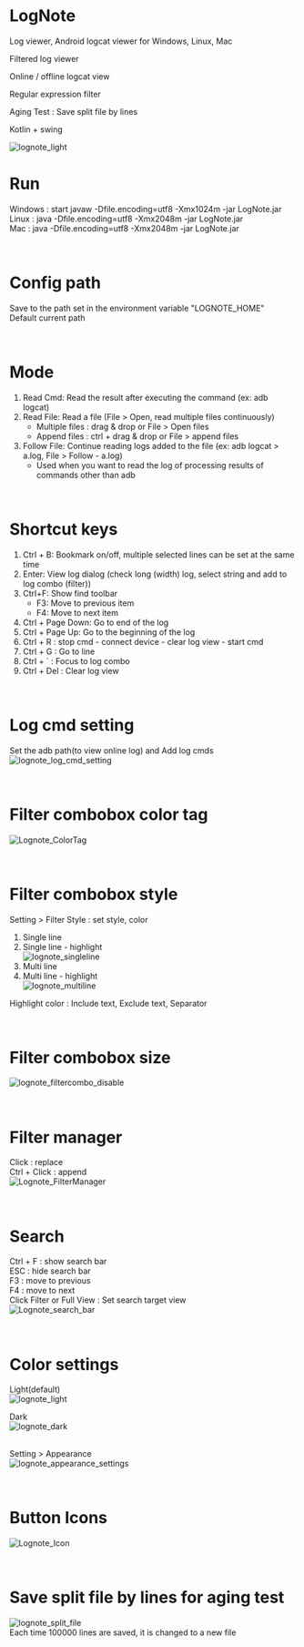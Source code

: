 # LogNote

Log viewer, Android logcat viewer for Windows, Linux, Mac

Filtered log viewer

Online / offline logcat view

Regular expression filter

Aging Test : Save split file by lines

Kotlin + swing

![lognote_light](https://user-images.githubusercontent.com/75207513/202910342-0a94a05f-9942-41f5-a35f-7fb1a90f8b3e.png)
<br/>

# Run
Windows : start javaw -Dfile.encoding=utf8 -Xmx1024m -jar LogNote.jar\
Linux : java -Dfile.encoding=utf8 -Xmx2048m -jar LogNote.jar\
Mac : java -Dfile.encoding=utf8 -Xmx2048m -jar LogNote.jar

<br/>

# Config path
Save to the path set in the environment variable "LOGNOTE_HOME"\
Default current path

<br/>

# Mode
1. Read Cmd: Read the result after executing the command (ex: adb logcat)
1. Read File: Read a file (File > Open, read multiple files continuously)
   - Multiple files : drag & drop or File > Open files
   - Append files : ctrl + drag & drop or File > append files
1. Follow File: Continue reading logs added to the file (ex: adb logcat > a.log, File > Follow - a.log)
   - Used when you want to read the log of processing results of commands other than adb

<br/>

# Shortcut keys
1. Ctrl + B: Bookmark on/off, multiple selected lines can be set at the same time
1. Enter: View log dialog (check long (width) log, select string and add to log combo (filter))
1. Ctrl+F: Show find toolbar
    - F3: Move to previous item
    - F4: Move to next item
1. Ctrl + Page Down: Go to end of the log
1. Ctrl + Page Up: Go to the beginning of the log
1. Ctrl + R : stop cmd - connect device - clear log view - start cmd
1. Ctrl + G : Go to line
1. Ctrl + ` : Focus to log combo
1. Ctrl + Del : Clear log view

<br/>

# Log cmd setting
Set the adb path(to view online log) and Add log cmds \
![lognote_log_cmd_setting](https://user-images.githubusercontent.com/75207513/221393860-31c5efd3-4f5d-4295-b711-d7ec0cd693e1.png)

<br/>


# Filter combobox color tag
![Lognote_ColorTag](https://user-images.githubusercontent.com/75207513/191993351-396498bc-d5f7-4b92-9a4b-e1b85cb87305.gif)

<br/>

# Filter combobox style
Setting > Filter Style : set style, color
1. Single line
2. Single line - highlight\
![lognote_singleline](https://user-images.githubusercontent.com/75207513/162203519-27a485f4-df90-4f33-8ae5-698957abea49.PNG)
3. Multi line
4. Multi line - highlight\
![lognote_multiline](https://user-images.githubusercontent.com/75207513/162203533-3bf194e8-a093-45a1-a82c-ba1b50bbf118.PNG)

Highlight color : Include text, Exclude text, Separator

<br/>

# Filter combobox size
![lognote_filtercombo_disable](https://user-images.githubusercontent.com/75207513/167983195-848e7aba-123f-44c8-ba7a-944d9923a1a1.gif)

<br/>

# Filter manager
Click : replace\
Ctrl + Click : append\
![Lognote_FilterManager](https://user-images.githubusercontent.com/75207513/191995297-2417f744-4247-4a33-9914-90ca6a758fc3.gif)

<br/>

# Search
Ctrl + F : show search bar\
ESC : hide search bar\
F3 : move to previous\
F4 : move to next\
Click Filter or Full View : Set search target view\
![Lognote_search_bar](https://user-images.githubusercontent.com/75207513/202911181-62787a4e-2bab-4342-a025-695d69cbb5b6.png)

<br/>

# Color settings
Light(default) \
![lognote_light](https://user-images.githubusercontent.com/75207513/202910342-0a94a05f-9942-41f5-a35f-7fb1a90f8b3e.png)

Dark \
![lognote_dark](https://user-images.githubusercontent.com/75207513/202910351-02db4829-cd77-4e63-bbda-85b501ea7c38.png)

\
Setting > Appearance \
![lognote_appearance_settings](https://user-images.githubusercontent.com/75207513/183441901-de5dbfb4-1b4d-4dca-97a6-cee050d4bd28.png)

<br/>

# Button Icons
![Lognote_Icon](https://user-images.githubusercontent.com/75207513/221393900-f4f0268f-2085-443a-96f8-fcaae8123dbc.gif)

<br/>

# Save split file by lines for aging test
![lognote_split_file](https://user-images.githubusercontent.com/75207513/202910739-e915688d-bf32-4daa-adef-bf2b537b70bc.png) \
Each time 100000 lines are saved, it is changed to a new file

